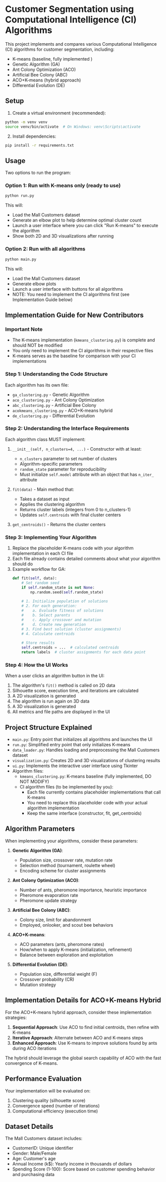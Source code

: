 # Customer Segmentation using Computational Intelligence (CI) Algorithms

This project implements and compares various Computational Intelligence (CI) algorithms for customer segmentation, including:
- K-means (baseline, fully implemented )
- Genetic Algorithm (GA)
- Ant Colony Optimization (ACO)
- Artificial Bee Colony (ABC)
- ACO+K-means (hybrid approach)
- Differential Evolution (DE)

## Setup

1. Create a virtual environment (recommended):
```bash
python -m venv venv
source venv/bin/activate  # On Windows: venv\Scripts\activate
```

2. Install dependencies:
```bash
pip install -r requirements.txt
```

## Usage

Two options to run the program:

### Option 1: Run with K-means only (ready to use)
```bash
python run.py
```
This will:
- Load the Mall Customers dataset
- Generate an elbow plot to help determine optimal cluster count
- Launch a user interface where you can click "Run K-means" to execute the algorithm
- Show both 2D and 3D visualizations after running

### Option 2: Run with all algorithms
```bash
python main.py
```
This will:
- Load the Mall Customers dataset
- Generate elbow plots
- Launch a user interface with buttons for all algorithms
- NOTE: You need to implement the CI algorithms first (see Implementation Guide below)

## Implementation Guide for New Contributors

### Important Note
- The K-means implementation (`kmeans_clustering.py`) is complete and should NOT be modified
- You only need to implement the CI algorithms in their respective files
- K-means serves as the baseline for comparison with your CI implementations

### Step 1: Understanding the Code Structure

Each algorithm has its own file:
- `ga_clustering.py` - Genetic Algorithm
- `aco_clustering.py` - Ant Colony Optimization
- `abc_clustering.py` - Artificial Bee Colony
- `acokmeans_clustering.py` - ACO+K-means hybrid
- `de_clustering.py` - Differential Evolution

### Step 2: Understanding the Interface Requirements

Each algorithm class MUST implement:

1. `__init__(self, n_clusters=4, ...)` - Constructor with at least:
   - `n_clusters` parameter to set number of clusters
   - Algorithm-specific parameters
   - `random_state` parameter for reproducibility
   - Must initialize `self.model` attribute with an object that has `n_iter_` attribute

2. `fit(data)` - Main method that:
   - Takes a dataset as input
   - Applies the clustering algorithm
   - Returns cluster labels (integers from 0 to n_clusters-1)
   - Updates `self.centroids` with final cluster centers

3. `get_centroids()` - Returns the cluster centers

### Step 3: Implementing Your Algorithm

1. Replace the placeholder K-means code with your algorithm implementation in each CI file
2. Each file already contains detailed comments about what your algorithm should do
3. Example workflow for GA:
   ```python
   def fit(self, data):
       # Set random seed
       if self.random_state is not None:
           np.random.seed(self.random_state)
       
       # 1. Initialize population of solutions
       # 2. For each generation:
       #    a. Evaluate fitness of solutions
       #    b. Select parents
       #    c. Apply crossover and mutation
       #    d. Create new generation
       # 3. Find best solution (cluster assignments)
       # 4. Calculate centroids
       
       # Store results
       self.centroids = ...  # calculated centroids
       return labels  # cluster assignments for each data point
   ```

### Step 4: How the UI Works

When a user clicks an algorithm button in the UI:
1. The algorithm's `fit()` method is called on 2D data
2. Silhouette score, execution time, and iterations are calculated
3. A 2D visualization is generated
4. The algorithm is run again on 3D data
5. A 3D visualization is generated
6. All metrics and file paths are displayed in the UI

## Project Structure Explained

- `main.py`: Entry point that initializes all algorithms and launches the UI
- `run.py`: Simplified entry point that only initializes K-means
- `data_loader.py`: Handles loading and preprocessing the Mall Customers dataset
- `visualization.py`: Creates 2D and 3D visualizations of clustering results
- `ui.py`: Implements the interactive user interface using Tkinter
- Algorithm files:
  - `kmeans_clustering.py`: K-means baseline (fully implemented, DO NOT MODIFY)
  - CI algorithm files (to be implemented by you):
    - Each file currently contains placeholder implementations that call K-means
    - You need to replace this placeholder code with your actual algorithm implementation
    - Keep the same interface (constructor, fit, get_centroids)

## Algorithm Parameters

When implementing your algorithms, consider these parameters:

1. **Genetic Algorithm (GA)**:
   - Population size, crossover rate, mutation rate
   - Selection method (tournament, roulette wheel)
   - Encoding scheme for cluster assignments

2. **Ant Colony Optimization (ACO)**:
   - Number of ants, pheromone importance, heuristic importance
   - Pheromone evaporation rate
   - Pheromone update strategy

3. **Artificial Bee Colony (ABC)**:
   - Colony size, limit for abandonment
   - Employed, onlooker, and scout bee behaviors

4. **ACO+K-means**:
   - ACO parameters (ants, pheromone rates)
   - How/when to apply K-means (initialization, refinement)
   - Balance between exploration and exploitation

5. **Differential Evolution (DE)**:
   - Population size, differential weight (F)
   - Crossover probability (CR)
   - Mutation strategy

## Implementation Details for ACO+K-means Hybrid

For the ACO+K-means hybrid approach, consider these implementation strategies:
1. **Sequential Approach**: Use ACO to find initial centroids, then refine with K-means
2. **Iterative Approach**: Alternate between ACO and K-means steps
3. **Enhanced Approach**: Use K-means to improve solutions found by ants during ACO iterations

The hybrid should leverage the global search capability of ACO with the fast convergence of K-means.

## Performance Evaluation

Your implementation will be evaluated on:
1. Clustering quality (silhouette score)
2. Convergence speed (number of iterations)
3. Computational efficiency (execution time)

## Dataset Details

The Mall Customers dataset includes:
- CustomerID: Unique identifier
- Gender: Male/Female
- Age: Customer's age
- Annual Income (k$): Yearly income in thousands of dollars
- Spending Score (1-100): Score based on customer spending behavior and purchasing data
